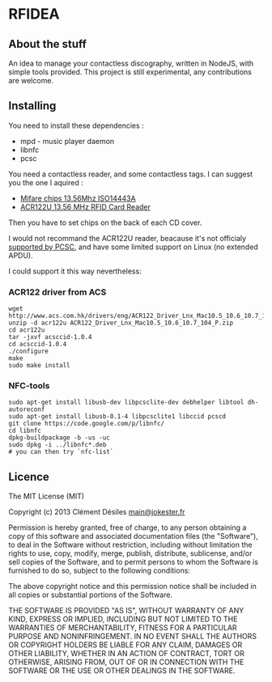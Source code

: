 # RFIDEA

## About the stuff 

An idea to manage your contactless discography, written in NodeJS, with simple tools provided.
This project is still experimental, any contributions are welcome.

## Installing

You need to install these dependencies :

* mpd - music player daemon
* libnfc
* pcsc

You need a contactless reader, and some contactless tags. I can suggest you the one I aquired :

* [Mifare chips 13.56Mhz ISO14443A](http://www.aliexpress.com/snapshot/237740055.html)
* [ACR122U 13.56 MHz RFID Card Reader](http://www.aliexpress.com/snapshot/237740054.html)

Then you have to set chips on the back of each CD cover.

I would not recommand the ACR122U reader, beacause it's not officialy [supported by PCSC](http://pcsclite.alioth.debian.org/ccid/unsupported.html#0x072F0x2200), and have some limited support on Linux (no extended APDU).

I could support it this way nevertheless: 

### ACR122 driver from ACS

~~~{.bash}
wget http://www.acs.com.hk/drivers/eng/ACR122_Driver_Lnx_Mac10.5_10.6_10.7_104_P.zip
unzip -d acr122u ACR122_Driver_Lnx_Mac10.5_10.6_10.7_104_P.zip
cd acr122u 
tar -jxvf acsccid-1.0.4
cd acsccid-1.0.4
./configure
make
sudo make install
~~~

### NFC-tools

~~~{.bash}
sudo apt-get install libusb-dev libpcsclite-dev debhelper libtool dh-autoreconf
sudo apt-get install libusb-0.1-4 libpcsclite1 libccid pcscd
git clone https://code.google.com/p/libnfc/
cd libnfc
dpkg-buildpackage -b -us -uc
sudo dpkg -i ../libnfc*.deb
# you can then try `nfc-list`
~~~

## Licence

The MIT License (MIT)

Copyright (c) 2013 Clément Désiles <main@jokester.fr>

Permission is hereby granted, free of charge, to any person obtaining a copy
of this software and associated documentation files (the "Software"), to deal
in the Software without restriction, including without limitation the rights
to use, copy, modify, merge, publish, distribute, sublicense, and/or sell
copies of the Software, and to permit persons to whom the Software is
furnished to do so, subject to the following conditions:

The above copyright notice and this permission notice shall be included in
all copies or substantial portions of the Software.

THE SOFTWARE IS PROVIDED "AS IS", WITHOUT WARRANTY OF ANY KIND, EXPRESS OR
IMPLIED, INCLUDING BUT NOT LIMITED TO THE WARRANTIES OF MERCHANTABILITY,
FITNESS FOR A PARTICULAR PURPOSE AND NONINFRINGEMENT. IN NO EVENT SHALL THE
AUTHORS OR COPYRIGHT HOLDERS BE LIABLE FOR ANY CLAIM, DAMAGES OR OTHER
LIABILITY, WHETHER IN AN ACTION OF CONTRACT, TORT OR OTHERWISE, ARISING FROM,
OUT OF OR IN CONNECTION WITH THE SOFTWARE OR THE USE OR OTHER DEALINGS IN
THE SOFTWARE.
